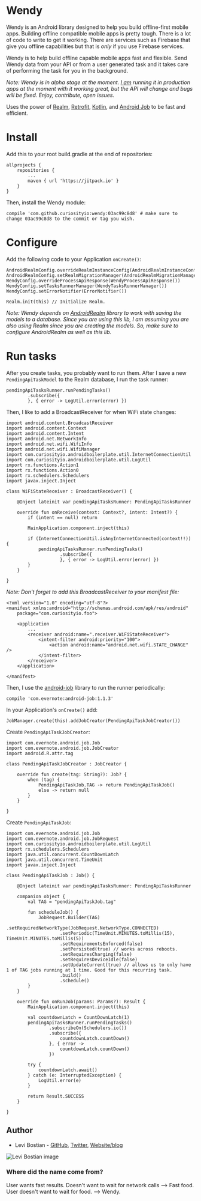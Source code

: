 # Wendy

Wendy is an Android library designed to help you build offline-first mobile apps. Building offline compatible mobile apps is pretty tough. There is a lot of code to write to get it working. There are services such as Firebase that give you offline capabilities but that is *only* if you use Firebase services. 

Wendy is to help build offline capable mobile apps fast and flexible. Send Wendy data from your API or from a user generated task and it takes care of performing the task for you in the background. 

*Note: Wendy is in alpha stage at the moment. [I am](http://levibostian.com) running it in production apps at the moment with it working great, but the API will change and bugs will be fixed. Enjoy, contribute, open issues.*

Uses the power of [Realm](https://realm.io/), [Retrofit](https://github.com/square/retrofit), [Kotlin](https://kotlinlang.org/), and [Android Job](https://github.com/evernote/android-job) to be fast and efficient. 

# Install

Add this to your root build.gradle at the end of repositories:

```
allprojects {
	repositories {
		...
		maven { url 'https://jitpack.io' }
	}
}
```

Then, install the Wendy module:

```
compile 'com.github.curiosityio:wendy:03ac99c8d8' # make sure to change 03ac99c8d8 to the commit or tag you wish.
```

# Configure

Add the following code to your Application `onCreate()`:

```
AndroidRealmConfig.overrideRealmInstanceConfig(AndroidRealmInstanceConfig())
AndroidRealmConfig.setRealmMigrationManager(AndroidRealmMigrationManager())
WendyConfig.overrideProcessApiResponse(WendyProcessApiResponse())
WendyConfig.setTasksRunnerManager(WendyTasksRunnerManager())
WendyConfig.setErrorNotifier(ErrorNotifier())

Realm.init(this) // Initialize Realm.
```

*Note: Wendy depends on [AndroidRealm](https://github.com/curiosityio/AndroidRealm) library to work with saving the models to a database. Since you are using this lib, I am assuming you are also using Realm since you are creating the models. So, make sure to configure AndroidRealm as well as this lib.*

# Run tasks

After you create tasks, you probably want to run them. After I save a new `PendingApiTaskModel` to the Realm database, I run the task runner:

```
pendingApiTasksRunner.runPendingTasks()
        .subscribe({
        }, { error -> LogUtil.error(error) })
```

Then, I like to add a BroadcastReceiver for when WiFi state changes:

```
import android.content.BroadcastReceiver
import android.content.Context
import android.content.Intent
import android.net.NetworkInfo
import android.net.wifi.WifiInfo
import android.net.wifi.WifiManager
import com.curiosityio.androidboilerplate.util.InternetConnectionUtil
import com.curiosityio.androidboilerplate.util.LogUtil
import rx.functions.Action1
import rx.functions.Action0
import rx.schedulers.Schedulers
import javax.inject.Inject

class WiFiStateReceiver : BroadcastReceiver() {

    @Inject lateinit var pendingApiTasksRunner: PendingApiTasksRunner

    override fun onReceive(context: Context?, intent: Intent?) {
        if (intent == null) return

        MainApplication.component.inject(this)

        if (InternetConnectionUtil.isAnyInternetConnected(context!!)) {
            pendingApiTasksRunner.runPendingTasks()
                    .subscribe({
                    }, { error -> LogUtil.error(error) })
        }
    }

}
```

*Note: Don't forget to add this BroadcastReceiver to your manifest file:*

```
<?xml version="1.0" encoding="utf-8"?>
<manifest xmlns:android="http://schemas.android.com/apk/res/android"
    package="com.curiosityio.foo">

    <application
        ...
        <receiver android:name=".receiver.WiFiStateReceiver">
            <intent-filter android:priority="100">
                <action android:name="android.net.wifi.STATE_CHANGE" />
            </intent-filter>
        </receiver>
    </application>

</manifest>
```

Then, I use the [android-job](https://github.com/evernote/android-job) library to run the runner periodically:

```
compile 'com.evernote:android-job:1.1.3'
```

In your Application's `onCreate()` add:

```
JobManager.create(this).addJobCreator(PendingApiTaskJobCreator())
```

Create `PendingApiTaskJobCreator`:

```
import com.evernote.android.job.Job
import com.evernote.android.job.JobCreator
import android.R.attr.tag

class PendingApiTaskJobCreator : JobCreator {

    override fun create(tag: String?): Job? {
        when (tag) {
            PendingApiTaskJob.TAG -> return PendingApiTaskJob()
            else -> return null
        }
    }

}
```

Create `PendingApiTaskJob`:

```
import com.evernote.android.job.Job
import com.evernote.android.job.JobRequest
import com.curiosityio.androidboilerplate.util.LogUtil
import rx.schedulers.Schedulers
import java.util.concurrent.CountDownLatch
import java.util.concurrent.TimeUnit
import javax.inject.Inject

class PendingApiTaskJob : Job() {

    @Inject lateinit var pendingApiTasksRunner: PendingApiTasksRunner

    companion object {
        val TAG = "pendingApiTaskJob.tag"

        fun scheduleJob() {
            JobRequest.Builder(TAG)
                    .setRequiredNetworkType(JobRequest.NetworkType.CONNECTED)
                    .setPeriodic(TimeUnit.MINUTES.toMillis(15), TimeUnit.MINUTES.toMillis(5))
                    .setRequirementsEnforced(false)
                    .setPersisted(true) // works across reboots.
                    .setRequiresCharging(false)
                    .setRequiresDeviceIdle(false)
                    .setUpdateCurrent(true) // allows us to only have 1 of TAG jobs running at 1 time. Good for this recurring task.
                    .build()
                    .schedule()
        }
    }

    override fun onRunJob(params: Params?): Result {
        MainApplication.component.inject(this)

        val countdownLatch = CountDownLatch(1)
        pendingApiTasksRunner.runPendingTasks()
                .subscribeOn(Schedulers.io())
                .subscribe({
                    countdownLatch.countDown()
                }, { error ->
                    countdownLatch.countDown()
                })

        try {
            countdownLatch.await()
        } catch (e: InterruptedException) {
            LogUtil.error(e)
        }

        return Result.SUCCESS
    }

}
```

## Author 

* Levi Bostian - [GitHub](https://github.com/levibostian), [Twitter](https://twitter.com/levibostian), [Website/blog](http://levibostian.com)

![Levi Bostian image](https://gravatar.com/avatar/22355580305146b21508c74ff6b44bc5?s=250)

### Where did the name come from?

User wants fast results. Doesn't want to wait for network calls --> Fast food. User doesn't want to wait for food. --> Wendy.
